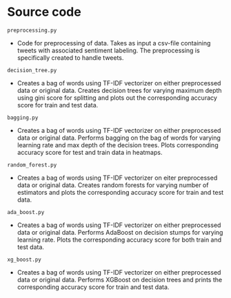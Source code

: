 # Source code

`preprocessing.py`

- Code for preprocessing of data. Takes as input a csv-file containing tweets with associated sentiment labeling. The preprocessing is specifically created to handle tweets.

`decision_tree.py`

- Creates a bag of words using TF-IDF vectorizer on either preprocessed data or original data. Creates decision trees for varying maximum depth using gini score for splitting and plots out the corresponding accuracy score for train and test data.

`bagging.py`

- Creates a bag of words using TF-IDF vectorizer on either preprocessed data or original data. Performs bagging on the bag of words for varying learning rate and max depth of the decision trees. Plots corresponding accuracy score for test and train data in heatmaps.

`random_forest.py`

- Creates a bag of words using TF-IDF vectorizer on eiter preprocessed data or original data. Creates random forests for varying number of estimators and plots the corresponding accuracy score for train and test data.

`ada_boost.py`

- Creates a bag of words using TF-IDF vectorizer on either preprocessed data or original data. Performs AdaBoost on decision stumps for varying learning rate. Plots the corresponding accuracy score for both train and test data.

`xg_boost.py`

- Creates a bag of words using TF-IDF vectorizer on either preprocessed data or original data. Performs XGBoost on decision trees and prints the corresponding accuracy score for train and test data.
